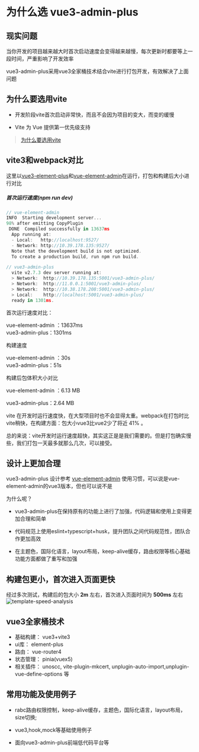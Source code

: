 # 为什么选 vue3-admin-plus 

## 现实问题

当你开发的项目越来越大时首次启动速度会变得越来越慢，每次更新时都要等上一段时间，严重影响了开发效率

vue3-admin-plus采用vue3全家桶技术结合vite进行打包开发，有效解决了上面问题



## 为什么要选用vite  

- 开发阶段vite首次启动非常快，而且不会因为项目的变大，而变的缓慢

- Vite 为 Vue 提供第一优先级支持

>[为什么要选用vite](https://vitejs.cn/guide/why.html#slow-server-start)



## vite3和webpack对比

这里以[vue3-element-plus](https://github.com/jzfai/vue3-admin-plus.git)和[vue-element-admin]( https://github.com/PanJiaChen/vue-element-admin.git)在运行，打包和构建后大小进行对比

##### 首次运行速度(npm run dev)

```javascript
// vue-element-admin 
INFO  Starting development server...
98% after emitting CopyPlugin
 DONE  Compiled successfully in 13637ms                                                  
  App running at:
  - Local:   http://localhost:9527/
  - Network: http://10.39.178.135:9527/
  Note that the development build is not optimized.
  To create a production build, run npm run build.

// vue3-admin-plus
  vite v2.7.3 dev server running at:
  > Network:  http://10.39.178.135:5001/vue3-admin-plus/
  > Network:  http://11.0.0.1:5001/vue3-admin-plus/
  > Network:  http://10.38.178.208:5001/vue3-admin-plus/
  > Local:    http://localhost:5001/vue3-admin-plus/
  ready in 1301ms.
```

首次运行速度对比：

vue-element-admin ：13637ms     
vue3-admin-plus：1301ms



构建速度

vue-element-admin ：30s     
vue3-admin-plus：51s 



构建后包体积大小对比

vue-element-admin ：6.13 MB

vue3-admin-plus：2.64 MB



vite 在开发时运行速度快，在大型项目时也不会显得太重。webpack在打包时比vite稍快，在构建方面：包大小vue3比vue2少了将近 41% 。



总的来说：vite开发时运行速度超快，其实这正是是我们需要的。但是打包确实慢些，我们打包一天最多就那么几次，可以接受。



## 设计上更加合理

vue3-admin-plus 设计参考 [vue-element-admin](https://github.com/PanJiaChen/vue-element-admin.git) 使用习惯，可以说是vue-element-admin的vue3版本，但也可以说不是

为什么呢？

- vue3-admin-plus在保持原有的功能上进行了加强，代码逻辑和使用上变得更加合理和简单

- 代码规范上使用eslint+typescript+husk，提升团队之间代码规范性，团队合作更加高效

- 在主题色，国际化语言，layout布局，keep-alive缓存，路由权限等核心基础功能方面都做了重写和加强



## 构建包更小，首次进入页面更快 

经过多次测试，构建后的包大小 **2m** 左右，首次进入页面时间为 **500ms** 左右
![template-speed-analysis](https://p3-juejin.byteimg.com/tos-cn-i-k3u1fbpfcp/fa07ebf2dcb34b059f1945c009752a52~tplv-k3u1fbpfcp-zoom-1.image)



## vue3全家桶技术

- 基础构建： vue3+vite3
- ui库：    element-plus
- 路由：    vue-router4
- 状态管理： pinia(vuex5)
- 相关插件： unoscc, vite-plugin-mkcert, unplugin-auto-import,unplugin-vue-define-options 等



## 常用功能及使用例子

- rabc路由权限控制，keep-alive缓存，主题色，国际化语言，layout布局，size切换; 

- vue3,hook,mock等基础使用例子

- 面向vue3-admin-plus前端低代码平台等

